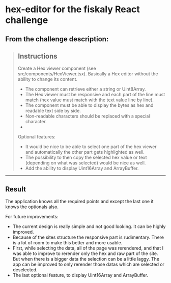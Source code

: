 # hex-editor for the fiskaly React challenge

## From the challenge description:

> ## Instructions
> Create a Hex viewer component (see src/components/HexViewer.tsx). Basically a Hex editor without the ability to change its content.
> 
> - The component can retrieve either a string or Uint8Array.
> - The Hex viewer must be responsive and each part of the line must match (hex value must match with the text value line by line).
> - The component must be able to display the bytes as hex and readable text side by side.
> - Non-readable characters should be replaced with a special character.
> - 
> Optional features:
> - It would be nice to be able to select one part of the hex viewer and automatically the other part gets highlighted as well.
> - The possibility to then copy the selected hex value or text (depending on what was selected) would be nice as well.
> - Add the ability to display Uint16Array and ArrayBuffer.

---

## Result

The application knows all the required points and except the last one it knows the optionals also.

For future improvements:
- The current design is really simple and not good looking. It can be highly improved.
- Because of the sites structure the responsive part is rudimentary. There is a lot of room to make this better and more usable.
- First, while selecting the data, all of the page was rerendered, and that I was able to improve to rerender only the hex and raw part of the site. But when there is a bigger data the selection can be a little laggy. The app can be improved to only rerender those datas which are selected or deselected.
- The last optional feature, to display Uint16Array and ArrayBuffer.
